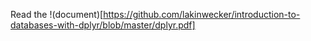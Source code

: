 Read the !(document)[https://github.com/lakinwecker/introduction-to-databases-with-dplyr/blob/master/dplyr.pdf]
